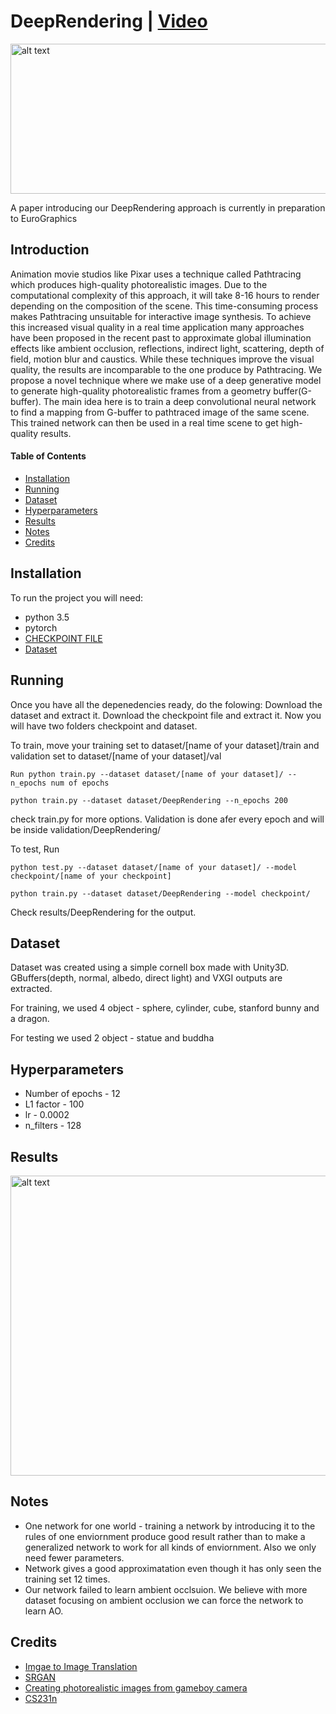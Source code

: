 # DeepRendering | [Video](https://www.youtube.com/watch?v=z_zmRWxU-PY)

<img src="https://github.com/CreativeCodingLab/DeepRendering/blob/master/teaser.png" alt="alt text" width="960" height="240">

A paper introducing our DeepRendering approach is currently in preparation to EuroGraphics

## Introduction

Animation movie studios like Pixar uses a technique called Pathtracing which produces high-quality photorealistic images. Due to the computational complexity of this approach, it will take 8-16 hours to render depending on the composition of the scene. This time-consuming process makes Pathtracing unsuitable for interactive image synthesis. To achieve this increased visual quality in a real time application many approaches have been proposed in the recent past to approximate global illumination effects like ambient occlusion, reflections, indirect light, scattering, depth of field, motion blur and caustics. While these techniques improve the visual quality, the results are incomparable to the one produce by Pathtracing. We propose a novel technique where we make use of a deep generative model to generate high-quality photorealistic frames from a geometry buffer(G-buffer). The main idea here is to train a deep convolutional neural network to find a mapping from G-buffer to pathtraced image of the same scene. This trained network can then be used in a real time scene to get high-quality results.


#### Table of Contents

* [Installation](#installation)
* [Running](#running)
* [Dataset](#dataset)
* [Hyperparameters](#hyperparameter)
* [Results](#results)
* [Notes](#notes)
* [Credits](#credits)

## Installation

To run the project you will need:
 * python 3.5
 * pytorch
 * [CHECKPOINT FILE](https://uofi.box.com/v/DeepRenderingCheckpointFile)
 * [Dataset](https://uofi.box.com/v/DeepRenderingDataset)

## Running

Once you have all the depenedencies ready, do the folowing:
Download the dataset and extract it.
Download the checkpoint file and extract it.
Now you will have two folders checkpoint and dataset.

To train, move your training set to dataset/[name of your dataset]/train and validation set to dataset/[name of your dataset]/val
```
Run python train.py --dataset dataset/[name of your dataset]/ --n_epochs num of epochs
```
```
python train.py --dataset dataset/DeepRendering --n_epochs 200
```
check train.py for more options.
Validation is done afer every epoch and will be inside validation/DeepRendering/

To test, 
Run 
``` 
python test.py --dataset dataset/[name of your dataset]/ --model checkpoint/[name of your checkpoint] 
```
``` 
python train.py --dataset dataset/DeepRendering --model checkpoint/
```
Check results/DeepRendering for the output.

## Dataset
Dataset was created using a simple cornell box made with Unity3D. GBuffers(depth, normal, albedo, direct light) and VXGI outputs are extracted.

For training, we used 4 object - sphere, cylinder, cube, stanford bunny and a dragon.

For testing we used 2 object - statue and buddha

## Hyperparameters
* Number of epochs - 12
* L1 factor - 100
* lr - 0.0002
* n_filters - 128

## Results

<img src="https://github.com/CreativeCodingLab/DeepRendering/blob/master/output.png" alt="alt text" width="960" height="480">

 ## Notes
 
* One network for one world - training a network by introducing it to the rules of one enviornment produce good result rather than to make a generalized network to work for all kinds of enviornment. Also we only need fewer parameters.
* Network gives a good approximatation even though it has only seen the training set 12 times.
* Our network failed to learn ambient occlsuion. We believe with more dataset focusing on ambient occlusion we can force the network to learn AO.

 ## Credits
* [Imgae to Image Translation](https://arxiv.org/abs/1611.07004)
* [SRGAN](https://arxiv.org/pdf/1609.04802.pdf)
* [Creating photorealistic images from gameboy camera](http://www.pinchofintelligence.com/photorealistic-neural-network-gameboy/)
* [CS231n](https://cs231n.github.io/)


